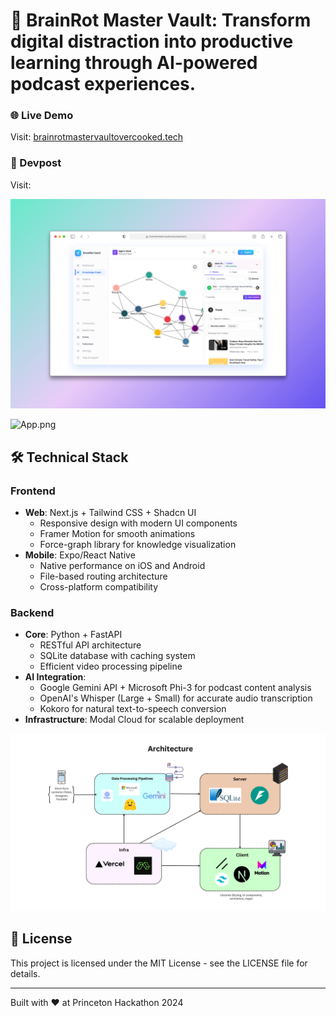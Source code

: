 # 🧠 BrainRot Master Vault: Transform digital distraction into productive learning through AI-powered podcast experiences.

### 🌐 Live Demo

Visit: [brainrotmastervaultovercooked.tech](https://brainrotmastervaultovercooked.tech)

### 💌 Devpost

Visit:

![Demo.png](/client/public/demo.png)

![App.png](/client/public/app.png)

## 🛠️ Technical Stack

### Frontend

- **Web**: Next.js + Tailwind CSS + Shadcn UI
  - Responsive design with modern UI components
  - Framer Motion for smooth animations
  - Force-graph library for knowledge visualization
- **Mobile**: Expo/React Native
  - Native performance on iOS and Android
  - File-based routing architecture
  - Cross-platform compatibility

### Backend

- **Core**: Python + FastAPI
  - RESTful API architecture
  - SQLite database with caching system
  - Efficient video processing pipeline
- **AI Integration**:
  - Google Gemini API + Microsoft Phi-3 for podcast content analysis
  - OpenAI's Whisper (Large + Small) for accurate audio transcription
  - Kokoro for natural text-to-speech conversion
- **Infrastructure**: Modal Cloud for scalable deployment

![Architecture](/client/public/architecture.png)

## 📝 License

This project is licensed under the MIT License - see the LICENSE file for details.

---

Built with ❤️ at Princeton Hackathon 2024
